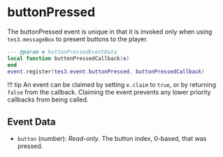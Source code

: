 <!---
	This file is autogenerated. Do not edit this file manually. Your changes will be ignored.
	More information: https://github.com/MWSE/MWSE/tree/master/docs
-->

# buttonPressed

The buttonPressed event is unique in that it is invoked only when using `tes3.messageBox` to present buttons to the player.

```lua
--- @param e buttonPressedEventData
local function buttonPressedCallback(e)
end
event.register(tes3.event.buttonPressed, buttonPressedCallback)
```

!!! tip
	An event can be claimed by setting `e.claim` to `true`, or by returning `false` from the callback. Claiming the event prevents any lower priority callbacks from being called.

## Event Data

* `button` (number): *Read-only*. The button index, 0-based, that was pressed.

